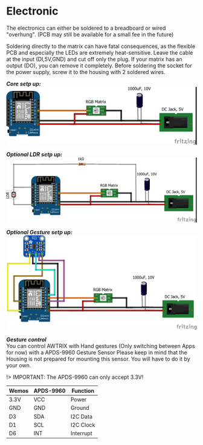 # **Electronic**

The electronics can either be soldered to a breadboard or wired "overhung". (PCB may still be available for a small fee in the future)

Soldering directly to the matrix can have fatal consequences, as the flexible PCB and especially the LEDs are extremely heat-sensitive. Leave the cable at the input (DI,5V,GND) and cut off only the plug. If your matrix has an output (DO), you can remove it completely.
Before soldering the socket for the power supply, screw it to the housing with 2 soldered wires.


***Core setp up:***   
![image alt text](assets/AWTRIX_Core_Steckplatine.jpg)

***Optional LDR setp up:***  
![image alt text](assets/AWTRIX_LDR_Steckplatine.jpg)

***Optional Gesture setp up:***  
![image alt text](assets/AWTRIX_Gesture_Steckplatine.jpg)


***Gesture control***   
You can control AWTRIX with Hand gestures (Only switching between Apps for now) with a APDS-9960 Gesture Sensor
Please keep in mind that the Housing is not prepared for mounting this sensor. You will have to do it by your own.
  
!> IMPORTANT: The APDS-9960 can only accept 3.3V!

| Wemos | APDS-9960 | Function |
| --- | --- | --- |
|3.3V|VCC|Power|
|GND|GND|Ground|
|D3|SDA|I2C Data|
|D1|SCL|I2C Clock|
|D6|INT|Interrupt|
